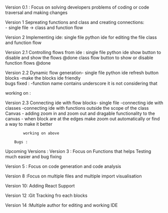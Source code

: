 



Version 0.1 : Focus on  solving developers problems of coding or code traversal and making changes 

Version 1 Sepreating functions and class and creating connections:  
        - single file -> class and function flow 

Version 2 Implementing ide: 
        single file 
        python ide for editing the file 
        class and function flow 

Version 2.1  Controlling flows from  ide :
        single file 
        python ide 
            show button to disable and show the flows  @done
        class flow 
            button to show or disable function flows   @done 

Version 2.2 Dynamic flow generation-
        single file 
        python ide 
            refresh button
        blocks 
            -make the blocks ide friendly           
        bugs fixed :
            -function name contains underscore it is not considering that





working on :

Version 2.3 Connecting ide with flow blocks-
        single file 
        -connecting ide with classes 
        -connecting ide with functions outside the scope of the class 
        Canvas 
            - adding zoom in and zoom out and dragable functionality to the canvas 
            - when block are at the edges make zoom out automatically or find a way to make it better  
            
            working on above 

        Bugs : 
            









Upcoming Versions : 
Version 3 : Focus on Functions that helps Testing much easier and bug fixing 

Version 5 : Focus on code generation and code analysis 

Version 8 :Focus on multiple files and  multiple import visualisation

Version 10: Adding React Support


Version 12 :Git Tracking fro each blocks

Version 14 :Multiple author for editing and working IDE  


